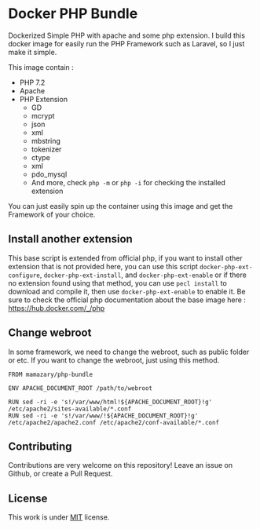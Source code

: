 # Docker PHP Bundle
Dockerized Simple PHP with apache and some php extension.
I build this docker image for easily run the PHP Framework such as Laravel, so I just make it simple.

This image contain :
 - PHP 7.2
 - Apache
 - PHP Extension 
   - GD
   - mcrypt
   - json
   - xml
   - mbstring
   - tokenizer
   - ctype
   - xml
   - pdo_mysql
   - And more, check ```php -m``` or ```php -i``` for checking the installed extension

You can just easily spin up the container using this image and get the Framework of your choice. 

## Install another extension
This base script is extended from official php, if you want to install other extension that is not provided here, you can use this script ````docker-php-ext-configure````, ````docker-php-ext-install````, and ````docker-php-ext-enable```` or if there no extension found using that method, you can use ```pecl install``` to download and compile it, then use ```docker-php-ext-enable``` to enable it. Be sure to check the official php documentation about the base image here : https://hub.docker.com/_/php

## Change webroot
In some framework, we need to change the webroot, such as public folder or etc. If you want to change the webroot, just using this method.
```
FROM mamazary/php-bundle

ENV APACHE_DOCUMENT_ROOT /path/to/webroot

RUN sed -ri -e 's!/var/www/html!${APACHE_DOCUMENT_ROOT}!g' /etc/apache2/sites-available/*.conf
RUN sed -ri -e 's!/var/www/!${APACHE_DOCUMENT_ROOT}!g' /etc/apache2/apache2.conf /etc/apache2/conf-available/*.conf
```

## Contributing

Contributions are very welcome on this repository!
Leave an issue on Github, or create a Pull Request.


## License

This work is under [MIT](LICENSE) license.
